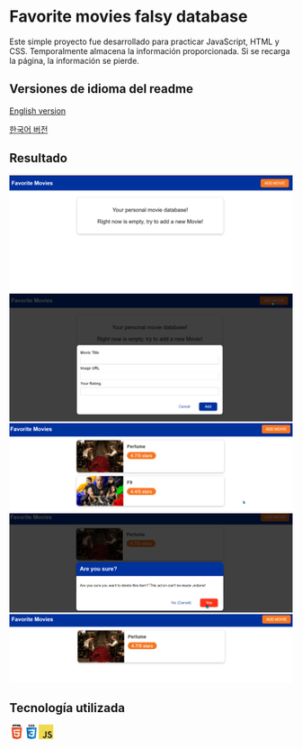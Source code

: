 # Favorite movies falsy database
Este simple proyecto fue desarrollado para practicar JavaScript, HTML y CSS. 
Temporalmente almacena la información proporcionada. Si se recarga la página, la información se pierde.

## Versiones de idioma del readme
[English version]()

[한국어 버전]()

## Resultado
![img1](https://github.com/AltoSolid/favoriteMovieFalsyDb/blob/main/assets/img/img-1.png)
![img2](https://github.com/AltoSolid/favoriteMovieFalsyDb/blob/main/assets/img/img-2.png)
![imh3](https://github.com/AltoSolid/favoriteMovieFalsyDb/blob/main/assets/img/img-3.png)
![imh4](https://github.com/AltoSolid/favoriteMovieFalsyDb/blob/main/assets/img/img-4.png)
![img5](https://github.com/AltoSolid/favoriteMovieFalsyDb/blob/main/assets/img/img-5.png)

## Tecnología utilizada

<img align="left" alt="html" width="26px" src="https://raw.githubusercontent.com/github/explore/80688e429a7d4ef2fca1e82350fe8e3517d3494d/topics/html/html.png"> 
<img align="left" alt="css" width="26px" src="https://raw.githubusercontent.com/github/explore/80688e429a7d4ef2fca1e82350fe8e3517d3494d/topics/css/css.png"> 
<img align="left" alt="js" width="26px" src="https://raw.githubusercontent.com/github/explore/80688e429a7d4ef2fca1e82350fe8e3517d3494d/topics/javascript/javascript.png"> 
<br>
